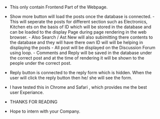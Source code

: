 * This only contain Frontend Part of the Webpage.

* Show more button will load the posts once the database is connected.
        - This will seperate the posts for different section such as Electronics, Kitchen ets on the basis of ID which will be stored in the database and can be loaded to the display Page during page rendering in the web browser.
        - Also Search / Ast New will also subimitting there contents to the database and they will have there own ID will will be helping in displaying the posts
        - All post will be displayed on the Discussion Forum using loop.
        - Comments and Reply will be saved in the database under the correct post and at the time of rendering it will be shown to the people under the correct post.
* Reply button is connected to the reply form which is hidden. When the user will click the reply button then
  he/ she will see the form.

* I have tested this in Chrome and Safari , which provides me the best user Experiance.

* THANKS FOR READING
* Hope to intern with your Company.

